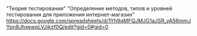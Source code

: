 "Теория тестирования"
"Определение методов, типов и уровней тестирования для приложения интернет-магазин"
https://docs.google.com/spreadsheets/d/1Yh9qMFQJMJG1aJSR_yA56mmJYpn8JhxewpLVJikzf0Q/edit?gid=0#gid=0
